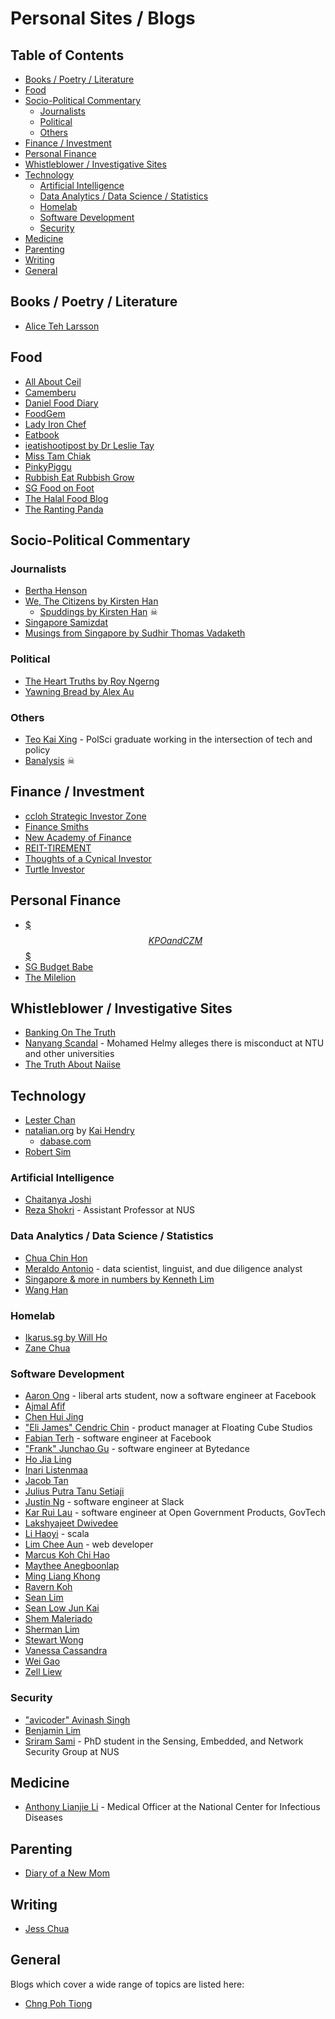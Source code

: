 # Personal Sites / Blogs

<!-- omit in toc -->
## Table of Contents

- [Books / Poetry / Literature](#books--poetry--literature)
- [Food](#food)
- [Socio-Political Commentary](#socio-political-commentary)
  - [Journalists](#journalists)
  - [Political](#political)
  - [Others](#others)
- [Finance / Investment](#finance--investment)
- [Personal Finance](#personal-finance)
- [Whistleblower / Investigative Sites](#whistleblower--investigative-sites)
- [Technology](#technology)
  - [Artificial Intelligence](#artificial-intelligence)
  - [Data Analytics / Data Science / Statistics](#data-analytics--data-science--statistics)
  - [Homelab](#homelab)
  - [Software Development](#software-development)
  - [Security](#security)
- [Medicine](#medicine)
- [Parenting](#parenting)
- [Writing](#writing)
- [General](#general)

## Books / Poetry / Literature

- [Alice Teh Larsson](https://www.aliceteh.com)

## Food

- [All About Ceil](http://www.allaboutceil.com)
- [Camemberu](http://www.camemberu.com)
- [Daniel Food Diary](https://danielfooddiary.com)
- [FoodGem](https://www.foodgem.sg)
- [Lady Iron Chef](https://www.ladyironchef.com)
- [Eatbook](https://eatbook.sg)
- [ieatishootipost by Dr Leslie Tay](http://ieatishootipost.sg)
- [Miss Tam Chiak](https://www.misstamchiak.com)
- [PinkyPiggu](http://www.pinkypiggu.com)
- [Rubbish Eat Rubbish Grow](https://rubbisheatrubbishgrow.com)
- [SG Food on Foot](https://www.sgfoodonfoot.com)
- [The Halal Food Blog](http://thehalalfoodblog.com)
- [The Ranting Panda](https://therantingpanda.com)

## Socio-Political Commentary

### Journalists

- [Bertha Henson](https://berthahenson.wordpress.com)
- [We, The Citizens by Kirsten Han](https://www.wethecitizens.net)
  - [Spuddings by Kirsten Han](https://spuddings.net) ☠
- [Singapore Samizdat](https://samizdat.ghost.io)
- [Musings from Singapore by Sudhir Thomas Vadaketh](https://sudhirtv.com)

### Political

- [The Heart Truths by Roy Ngerng](https://thehearttruths.com)
- [Yawning Bread by Alex Au](https://yawningbread.wordpress.com)

### Others

- [Teo Kai Xing](https://flyingkai.com) - PolSci graduate working in the intersection of tech and policy
- [Banalysis](https://stuffaboutsingapore.wordpress.com) ☠

## Finance / Investment

- [ccloh Strategic Investor Zone](https://patiencemarketzone.blogspot.com)
- [Finance Smiths](https://financesmiths.com)
- [New Academy of Finance](https://newacademyoffinance.com)
- [REIT-TIREMENT](https://www.reit-tirement.com)
- [Thoughts of a Cynical Investor](https://atans1.wordpress.com)
- [Turtle Investor](https://www.turtleinvestor.net)

## Personal Finance

- [$$$ KPO and CZM $$$](https://kpo-and-czm.blogspot.com)
- [SG Budget Babe](https://www.sgbudgetbabe.com)
- [The Milelion](https://milelion.com)

## Whistleblower / Investigative Sites

- [Banking On The Truth](https://www.bankingonthetruth.com)
- [Nanyang Scandal](https://www.nanyangscandal.com) - Mohamed Helmy alleges there is misconduct at NTU and other universities
- [The Truth About Naiise](https://notnaiise.wordpress.com)

## Technology

- [Lester Chan](https://lesterchan.net)
- [natalian.org](https://natalian.org) by [Kai Hendry](https://hendry.iki.fi)
  - [dabase.com](https://dabase.com)
- [Robert Sim](https://robertsky.com)

### Artificial Intelligence

- [Chaitanya Joshi](https://www.chaitjo.com)
- [Reza Shokri](https://www.comp.nus.edu.sg/~reza/) - Assistant Professor at NUS

### Data Analytics / Data Science / Statistics

- [Chua Chin Hon](https://chuachinhon.medium.com)
- [Meraldo Antonio](https://meraldoantonio.github.io) - data scientist, linguist, and due diligence analyst
- [Singapore & more in numbers by Kenneth Lim](https://numbers.sg)
- [Wang Han](https://hans0124sg.github.io)

### Homelab

- [Ikarus.sg by Will Ho](https://ikarus.sg)
- [Zane Chua](https://zanechua.com)

### Software Development

- [Aaron Ong](https://aaronong.github.io) - liberal arts student, now a software engineer at Facebook
- [Ajmal Afif](https://ajmalafif.com)
- [Chen Hui Jing](https://chenhuijing.com)
- ["Eli James" Cendric Chin](http://elijames.org) - product manager at Floating Cube Studios
- [Fabian Terh](https://fabianterh.me) - software engineer at Facebook
- ["Frank" Junchao Gu](https://franklingu.github.io) - software engineer at Bytedance
- [Ho Jia Ling](https://jialiang.github.io)
- [Inari Listenmaa](https://inariksit.github.io)
- [Jacob Tan](https://jacobtan.co)
- [Julius Putra Tanu Setiaji](https://www.indocomsoft.com)
- [Justin Ng](https://www.justinng.net) - software engineer at Slack
- [Kar Rui Lau](https://karrui.dev/) - software engineer at Open Government Products, GovTech
- [Lakshyajeet Dwivedee](https://laksh22.github.io)
- [Li Haoyi](https://www.lihaoyi.com) - scala
- [Lim Chee Aun](https://cheeaun.com) - web developer
- [Marcus Koh Chi Hao](https://kohchihao.com)
- [Maythee Anegboonlap](https://www.llun.me)
- [Ming Liang Khong](https://minggliangg.github.io)
- [Ravern Koh](https://ravern.zone)
- [Sean Lim](https://sean.place/)
- [Sean Low Jun Kai](https://seanlowjk.github.io/website/)
- [Shem Maleriado](https://nextjs-blog-sheimoria.vercel.app)
- [Sherman Lim](https://shermz-lim.github.io/portfolio/)
- [Stewart Wong](https://github.com/Stewart86)
- [Vanessa Cassandra](https://www.vancassa.com)
- [Wei Gao](https://wgea.io)
- [Zell Liew](https://zellwk.com)

### Security

- ["avicoder" Avinash Singh](https://avicoder.me)
- [Benjamin Lim](https://limbenjamin.com)
- [Sriram Sami](https://sriramsami.com) - PhD student in the Sensing, Embedded, and Network Security Group at NUS

## Medicine

- [Anthony Lianjie Li](https://llja0112.github.io) - Medical Officer at the National Center for Infectious Diseases

## Parenting

- [Diary of a New Mom](https://diaryofanewmom.com)

## Writing

- [Jess Chua](https://jesschua.com)

## General

Blogs which cover a wide range of topics are listed here:

- [Chng Poh Tiong](https://www.chngpohtiong.com)

